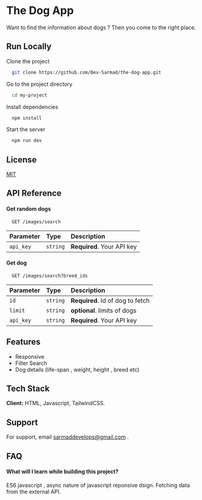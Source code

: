 
# The Dog App

Want to find the information about dogs ? Then you come to the right place.


## Run Locally

Clone the project

```bash
  git clone https://github.com/Dev-Sarmad/the-dog-app.git
```

Go to the project directory

```bash
  cd my-project
```

Install dependencies

```bash
  npm install
```

Start the server

```bash
  npm run dev
```


## License

[MIT](https://choosealicense.com/licenses/mit/)


## API Reference

#### Get random dogs

```http
  GET /images/search
```

| Parameter | Type     | Description                |
| :-------- | :------- | :------------------------- |
| `api_key` | `string` | **Required**. Your API key |

#### Get dog

```http
  GET /images/search?breed_ids
```

| Parameter | Type     | Description                       |
| :-------- | :------- | :-------------------------------- |
| `id`      | `string` | **Required**. Id of dog to fetch |
| `limit`      | `string` | **optional**. limits of dogs |
| `api_key` | `string` | **Required**. Your API key |



## Features

- Responsive
- Filter Search
- Dog details (life-span , weight, height , breed etc)


## Tech Stack

**Client:** HTML, Javascript, TailwindCSS.



## Support

For support, email sarmaddevelops@gmail.com .


## FAQ

#### What will I learn while building this project?

ES6 javascript , async nature of javascript reponsive dsign. Fetching data from the external API.


